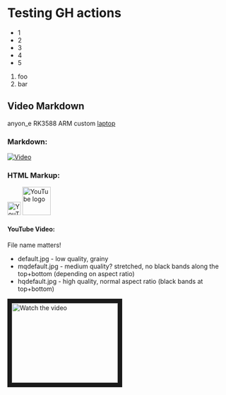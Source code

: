 # Testing GH actions

* 1
* 2
* 3
* 4
* 5

1. foo
1. bar

## Video Markdown

anyon_e RK3588 ARM custom [laptop](https://github.com/Hello9999901/laptop)

### Markdown:

[![Video](https://img.youtube.com/vi/fks3PBodyiE/default.jpg)](https://www.youtube.com/watch?v=fks3PBodyiE)

### HTML Markup:

<img src="https://www.gstatic.com/youtube/img/branding/youtubelogo/svg/youtubelogo.svg" alt="YouTube logo and text" height="30" />
<img src="https://developers.google.com/static/site-assets/logo-youtube.svg" alt="YouTube logo" width="64" height="64" />

#### YouTube Video:

File name matters!

* default.jpg - low quality, grainy
* mqdefault.jpg - medium quality? stretched, no black bands along the top+bottom (depending on aspect ratio)
* hqdefault.jpg - high quality, normal aspect ratio (black bands at top+bottom)

<a href="http://www.youtube.com/watch?feature=player_embedded&v=fks3PBodyiE" target="_blank">
 <img src="http://img.youtube.com/vi/fks3PBodyiE/hqdefault.jpg" alt="Watch the video" width="240" height="180" border="10" />
</a>
